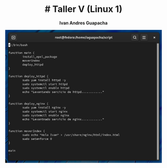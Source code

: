 <h1 align="center "># Taller V (Linux 1)</h1>

<p align="center">
<b>Ivan Andres Guapacha</b>
</p>


<img src="Imagen_Script.png" />
